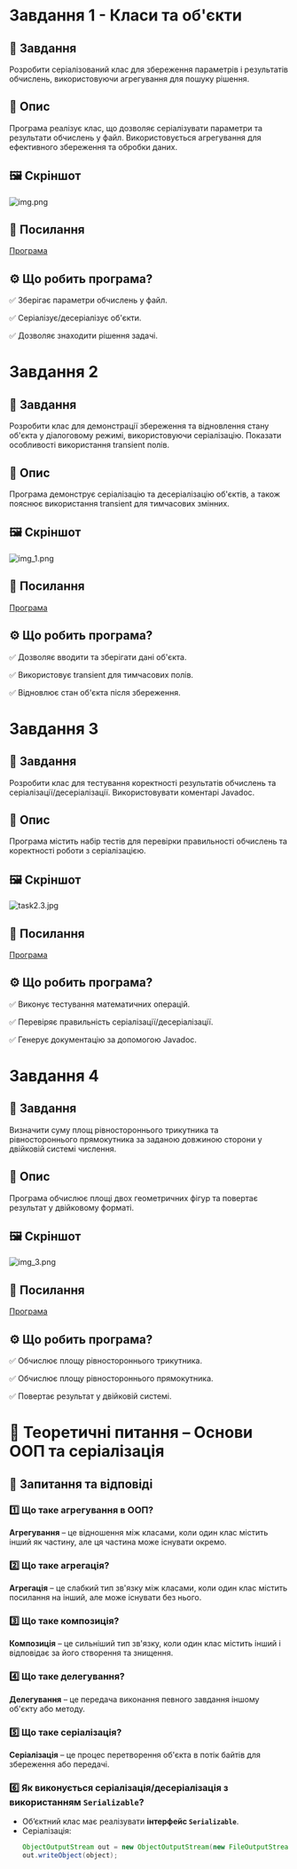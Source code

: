 # Завдання 1 - Класи та об'єкти
## 📌 Завдання 
Розробити серіалізований клас для збереження параметрів і результатів обчислень, використовуючи агрегування для пошуку рішення.
## 📖 Опис
Програма реалізує клас, що дозволяє серіалізувати параметри та результати обчислень у файл. Використовується агрегування для ефективного збереження та обробки даних.
## 🖼️ Скріншот
![img.png](../../../image/img.png)
## 🔗 Посилання
[Програма](https://github.com/ElinaBohomaz/OOP.Bohomaz/blob/main/OOP/src/task2/Main1.java)

## ⚙️ Що робить програма?
✅ Зберігає параметри обчислень у файл.

✅ Серіалізує/десеріалізує об'єкти.

✅ Дозволяє знаходити рішення задачі.
# Завдання 2
## 📌 Завдання
Розробити клас для демонстрації збереження та відновлення стану об'єкта у діалоговому режимі, використовуючи серіалізацію. Показати особливості використання transient полів.
## 📖 Опис
Програма демонструє серіалізацію та десеріалізацію об'єктів, а також пояснює використання transient для тимчасових змінних.
## 🖼️ Скріншот
![img_1.png](../../../image/img_1.png)
## 🔗 Посилання
[Програма](https://github.com/ElinaBohomaz/OOP.Bohomaz/blob/main/OOP/src/task2/Main2.java)

## ⚙️ Що робить програма?
✅ Дозволяє вводити та зберігати дані об'єкта.

✅ Використовує transient для тимчасових полів.

✅ Відновлює стан об'єкта після збереження.


# Завдання 3
## 📌 Завдання
Розробити клас для тестування коректності результатів обчислень та серіалізації/десеріалізації. Використовувати коментарі Javadoc.
## 📖 Опис
Програма містить набір тестів для перевірки правильності обчислень та коректності роботи з серіалізацією.
## 🖼️ Скріншот
![task2.3.jpg](../../../image/task2.3.jpg)
## 🔗 Посилання
[Програма](https://github.com/ElinaBohomaz/OOP.Bohomaz/blob/main/OOP/src/task2/Main3.java)
## ⚙️ Що робить програма?
✅ Виконує тестування математичних операцій.

✅ Перевіряє правильність серіалізації/десеріалізації.

✅ Генерує документацію за допомогою Javadoc.


# Завдання 4
## 📌 Завдання
Визначити суму площ рівностороннього трикутника та рівностороннього прямокутника за заданою довжиною сторони у двійковій системі числення.
## 📖 Опис
Програма обчислює площі двох геометричних фігур та повертає результат у двійковому форматі.
## 🖼️ Скріншот
![img_3.png](../../../image/img_3.png)
## 🔗 Посилання
[Програма](https://github.com/ElinaBohomaz/OOP.Bohomaz/blob/main/OOP/src/task2/Main4.java)
## ⚙️ Що робить програма?
✅ Обчислює площу рівностороннього трикутника.

✅ Обчислює площу рівностороннього прямокутника.

✅ Повертає результат у двійковій системі.

# 📘 Теоретичні питання – Основи ООП та серіалізація

## 🔹 Запитання та відповіді

### 1️⃣ Що таке агрегування в ООП?
**Агрегування** – це відношення між класами, коли один клас містить інший як частину, але ця частина може існувати окремо.

### 2️⃣ Що таке агрегація?
**Агрегація** – це слабкий тип зв'язку між класами, коли один клас містить посилання на інший, але може існувати без нього.

### 3️⃣ Що таке композиція?
**Композиція** – це сильніший тип зв'язку, коли один клас містить інший і відповідає за його створення та знищення.

### 4️⃣ Що таке делегування?
**Делегування** – це передача виконання певного завдання іншому об'єкту або методу.

### 5️⃣ Що таке серіалізація?
**Серіалізація** – це процес перетворення об'єкта в потік байтів для збереження або передачі.

### 6️⃣ Як виконується серіалізація/десеріалізація з використанням `Serializable`?
- Об’єктний клас має реалізувати **інтерфейс `Serializable`**.
- Серіалізація:
  ```java
  ObjectOutputStream out = new ObjectOutputStream(new FileOutputStream("data.ser"));
  out.writeObject(object);

